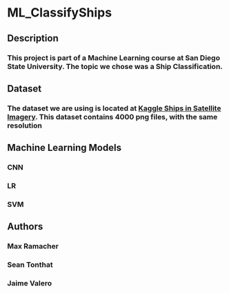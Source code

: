 # ML_ClassifyShips
## Description
### This project is part of a Machine Learning course at San Diego State University. The topic we chose was a Ship Classification.
## Dataset
### The dataset we are using is located at [Kaggle Ships in Satellite Imagery](https://www.kaggle.com/rhammell/ships-in-satellite-imagery). This dataset contains 4000 png files, with the same resolution
## Machine Learning Models
### CNN
### LR
### SVM
## Authors
### Max Ramacher
### Sean Tonthat
### Jaime Valero
